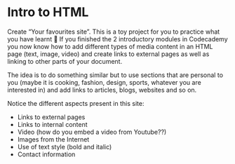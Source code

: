 # Intro to HTML

Create “Your favourites site”. This is a toy project for you to practice what you have learnt :rocket: If you finished  the 2 introductory modules in Codecademy you now know how to add different types of media content in an HTML page (text, image, video) and create links to external pages as well as linking to other parts of your document.

The idea is to do something similar but to use sections that are personal to you (maybe it is cooking, fashion, design, sports, whatever you are interested in) and add links to articles, blogs, websites and so on.

Notice the different aspects present in this site:
- Links to external pages
- Links to internal content
- Video (how do you embed a video from Youtube??)
- Images from the Internet
- Use of text style (bold and italic)
- Contact information
